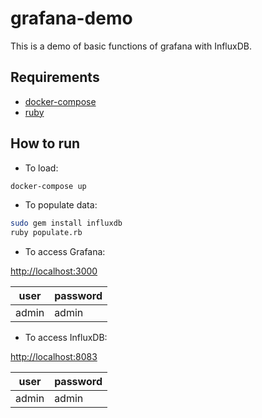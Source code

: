 # grafana-demo

This is a demo of basic functions of grafana with InfluxDB.

## Requirements

* [docker-compose](https://docs.docker.com/compose/install/)
* [ruby](http://rubyonrails.org/)

## How to run

* To load:

```bash
docker-compose up
```

* To populate data:

```bash
sudo gem install influxdb
ruby populate.rb
```

* To access Grafana:

[http://localhost:3000](http://localhost:3000)

|user|password|
|---|---|
|admin|admin|

* To access InfluxDB:

[http://localhost:8083](http://localhost:8083)

|user|password|
|---|---|
|admin|admin|
